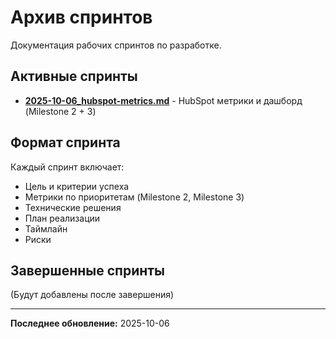 # Архив спринтов

Документация рабочих спринтов по разработке.

## Активные спринты

- **[2025-10-06_hubspot-metrics.md](2025-10-06_hubspot-metrics.md)** - HubSpot метрики и дашборд (Milestone 2 + 3)

## Формат спринта

Каждый спринт включает:
- Цель и критерии успеха
- Метрики по приоритетам (Milestone 2, Milestone 3)
- Технические решения
- План реализации
- Таймлайн
- Риски

## Завершенные спринты

(Будут добавлены после завершения)

---

**Последнее обновление:** 2025-10-06
